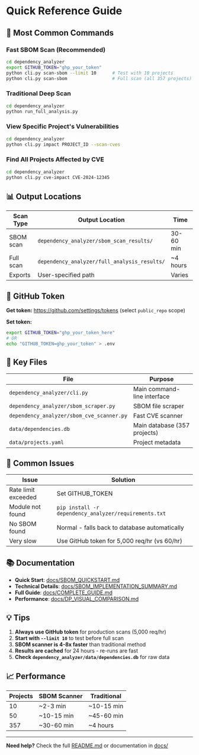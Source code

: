 # Quick Reference Guide

## 🚀 Most Common Commands

### Fast SBOM Scan (Recommended)
```bash
cd dependency_analyzer
export GITHUB_TOKEN="ghp_your_token"
python cli.py scan-sbom --limit 10      # Test with 10 projects
python cli.py scan-sbom                 # Full scan (all 357 projects)
```

### Traditional Deep Scan
```bash
cd dependency_analyzer
python run_full_analysis.py
```

### View Specific Project's Vulnerabilities
```bash
cd dependency_analyzer
python cli.py impact PROJECT_ID --scan-cves
```

### Find All Projects Affected by CVE
```bash
cd dependency_analyzer
python cli.py cve-impact CVE-2024-12345
```

## 📊 Output Locations

| Scan Type | Output Location | Time |
|-----------|----------------|------|
| SBOM scan | `dependency_analyzer/sbom_scan_results/` | 30-60 min |
| Full scan | `dependency_analyzer/full_analysis_results/` | ~4 hours |
| Exports | User-specified path | Varies |

## 🔑 GitHub Token

**Get token:** https://github.com/settings/tokens (select `public_repo` scope)

**Set token:**
```bash
export GITHUB_TOKEN="ghp_your_token_here"
# OR
echo "GITHUB_TOKEN=ghp_your_token" > .env
```

## 📁 Key Files

| File | Purpose |
|------|---------|
| `dependency_analyzer/cli.py` | Main command-line interface |
| `dependency_analyzer/sbom_scraper.py` | SBOM file scraper |
| `dependency_analyzer/sbom_cve_scanner.py` | Fast CVE scanner |
| `data/dependencies.db` | Main database (357 projects) |
| `data/projects.yaml` | Project metadata |

## 🐛 Common Issues

| Issue | Solution |
|-------|----------|
| Rate limit exceeded | Set GITHUB_TOKEN |
| Module not found | `pip install -r dependency_analyzer/requirements.txt` |
| No SBOM found | Normal - falls back to database automatically |
| Very slow | Use GitHub token for 5,000 req/hr (vs 60/hr) |

## 📚 Documentation

- **Quick Start**: [docs/SBOM_QUICKSTART.md](docs/SBOM_QUICKSTART.md)
- **Technical Details**: [docs/SBOM_IMPLEMENTATION_SUMMARY.md](docs/SBOM_IMPLEMENTATION_SUMMARY.md)
- **Full Guide**: [docs/COMPLETE_GUIDE.md](docs/COMPLETE_GUIDE.md)
- **Performance**: [docs/DP_VISUAL_COMPARISON.md](docs/DP_VISUAL_COMPARISON.md)

## 💡 Tips

1. **Always use GitHub token** for production scans (5,000 req/hr)
2. **Start with `--limit 10`** to test before full scan
3. **SBOM scanner is 4-8x faster** than traditional method
4. **Results are cached** for 24 hours - re-runs are fast
5. **Check `dependency_analyzer/data/dependencies.db`** for raw data

## 📈 Performance

| Projects | SBOM Scanner | Traditional |
|----------|--------------|-------------|
| 10 | ~2-3 min | ~10-15 min |
| 50 | ~10-15 min | ~45-60 min |
| 357 | ~30-60 min | ~4 hours |

---

**Need help?** Check the full [README.md](README.md) or documentation in [docs/](docs/)
